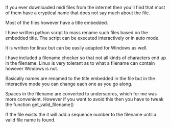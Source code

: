 If you ever downloaded midi files from the internet then you'll find that
most of them have a cryptical name that does not say much about the file.

Most of the files however have a title embedded. 

I have written python script to mass rename such files based on the embedded
title. The script can be executed interactively or in auto mode.

It is written for linux but can be easily adapted for Windows as well.

I have included a filename checker so that not all kinds of characters end
up in the filename. Linux is very tolerant as to what a filename can contain
however Windows is not.

Basically names are renamed to the title embedded in the file but in the
interactive mode you can change each one as you go along.

Spaces in the filename are converted to underscores, which for me was more
convenient. However if you want to avoid this then you have to tweak the
function get_valid_filename()

If the file exists the it will add a sequence number to the filename until a valid file name is found.
